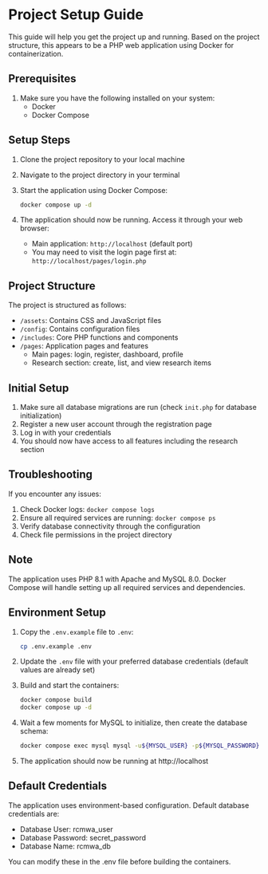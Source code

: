 # Project Setup Guide

This guide will help you get the project up and running. Based on the project structure, this appears to be a PHP web application using Docker for containerization.

## Prerequisites

1. Make sure you have the following installed on your system:
   - Docker
   - Docker Compose

## Setup Steps

1. Clone the project repository to your local machine

2. Navigate to the project directory in your terminal

3. Start the application using Docker Compose:
   ```bash
   docker compose up -d
   ```

4. The application should now be running. Access it through your web browser:
   - Main application: `http://localhost` (default port)
   - You may need to visit the login page first at: `http://localhost/pages/login.php`

## Project Structure

The project is structured as follows:
- `/assets`: Contains CSS and JavaScript files
- `/config`: Contains configuration files
- `/includes`: Core PHP functions and components
- `/pages`: Application pages and features
  - Main pages: login, register, dashboard, profile
  - Research section: create, list, and view research items

## Initial Setup

1. Make sure all database migrations are run (check `init.php` for database initialization)
2. Register a new user account through the registration page
3. Log in with your credentials
4. You should now have access to all features including the research section

## Troubleshooting

If you encounter any issues:
1. Check Docker logs: `docker compose logs`
2. Ensure all required services are running: `docker compose ps`
3. Verify database connectivity through the configuration
4. Check file permissions in the project directory

## Note
The application uses PHP 8.1 with Apache and MySQL 8.0. Docker Compose will handle setting up all required services and dependencies.

## Environment Setup

1. Copy the `.env.example` file to `.env`:
   ```bash
   cp .env.example .env
   ```

2. Update the `.env` file with your preferred database credentials (default values are already set)

3. Build and start the containers:
   ```bash
   docker compose build
   docker compose up -d
   ```

4. Wait a few moments for MySQL to initialize, then create the database schema:
   ```bash
   docker compose exec mysql mysql -u${MYSQL_USER} -p${MYSQL_PASSWORD} ${MYSQL_DATABASE} < init.sql
   ```

5. The application should now be running at http://localhost

## Default Credentials
The application uses environment-based configuration. Default database credentials are:
- Database User: rcmwa_user
- Database Password: secret_password
- Database Name: rcmwa_db

You can modify these in the .env file before building the containers.